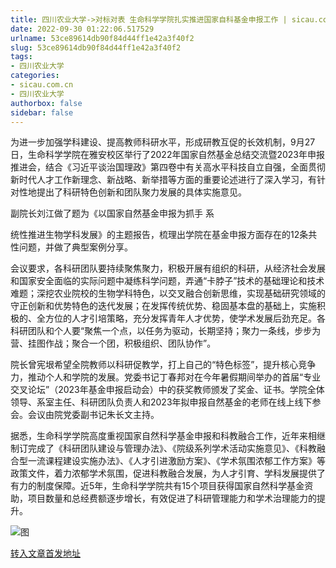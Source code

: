 ```yaml
---
title: 四川农业大学->对标对表 生命科学学院扎实推进国家自科基金申报工作 | sicau.com.cn
date: 2022-09-30 01:22:06.517529
urlname: 53ce89614db90f84d44ff1e42a3f40f2
slug: 53ce89614db90f84d44ff1e42a3f40f2
tags: 
- 四川农业大学
categories:
- sicau.com.cn
- 四川农业大学
authorbox: false
sidebar: false
---
```

为进一步加强学科建设、提高教师科研水平，形成研教互促的长效机制，9月27日，生命科学学院在雅安校区举行了2022年国家自然基金总结交流暨2023年申报推进会，结合《习近平谈治国理政》第四卷中有关高水平科技自立自强，全面贯彻新时代人才工作新理念、新战略、新举措等方面的重要论述进行了深入学习，有针对性地提出了科研特色创新和团队聚力发展的具体实施意见。

副院长刘江做了题为《以国家自然基金申报为抓手 系
<!--more-->
统性推进生物学科发展》的主题报告，梳理出学院在基金申报方面存在的12条共性问题，并做了典型案例分享。

会议要求，各科研团队要持续聚焦聚力，积极开展有组织的科研，从经济社会发展和国家安全面临的实际问题中凝练科学问题，弄通“卡脖子”技术的基础理论和技术难题；深挖农业院校的生物学科特色，以交叉融合创新思维，实现基础研究领域的守正创新和优势特色的迭代发展；在发挥传统优势、稳固基本盘的基础上，实施积极的、全方位的人才引培策略，充分发挥青年人才优势，使学术发展后劲充足。各科研团队和个人要“聚焦一个点，以任务为驱动，长期坚持；聚力一条线，步步为营、挂图作战；聚合一个团，积极组织、团队协作”。

院长曾宪垠希望全院教师以科研促教学，打上自己的“特色标签”，提升核心竞争力，推动个人和学院的发展。党委书记丁春邦对在今年暑假期间举办的首届“专业交叉论坛”（2023年基金申报启动会）中的获奖教师颁发了奖金、证书。学院全体领导、系室主任、科研团队负责人和2023年拟申报自然基金的老师在线上线下参会。会议由院党委副书记朱长文主持。

据悉，生命科学学院高度重视国家自然科学基金申报和科教融合工作，近年来相继制订完成了《科研团队建设与管理办法》、《院级系列学术活动实施意见》、《科教融合型一流课程建设实施办法》、《人才引进激励方案》、《学术氛围浓郁工作方案》等政策文件，着力浓郁学术氛围，促进科教融合发展，为人才引育、学科发展提供了有力的制度保障。近5年，生命科学学院共有15个项目获得国家自然科学基金资助，项目数量和总经费额逐步增长，有效促进了科研管理能力和学术治理能力的提升。

![图](https://news.sicau.edu.cn/__local/F/2E/90/09E63E1C141DF9781EDCE9F7869_AE3A98DA_138A8.jpg)

[转入文章首发地址](https://news.sicau.edu.cn/info/1078/69679.htm)